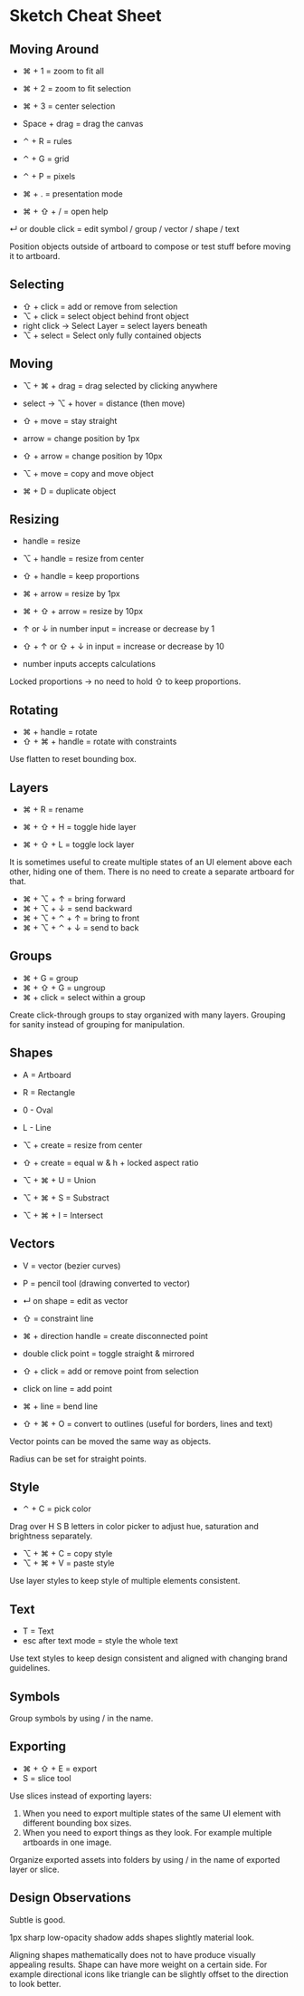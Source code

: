 # Sketch Cheat Sheet

## Moving Around

* ⌘ + 1 = zoom to fit all
* ⌘ + 2 = zoom to fit selection
* ⌘ + 3 = center selection

* Space + drag = drag the canvas

* ⌃ + R = rules
* ⌃ + G = grid
* ⌃ + P = pixels

* ⌘ + . = presentation mode

* ⌘ + ⇧ + / = open help

↵ or double click = edit symbol / group / vector / shape / text

Position objects outside of artboard to compose or test stuff before moving it to artboard.

## Selecting

* ⇧ + click = add or remove from selection
* ⌥ + click = select object behind front object
* right click → Select Layer = select layers beneath
* ⌥ + select = Select only fully contained objects

## Moving

* ⌥ + ⌘ + drag = drag selected by clicking anywhere

* select → ⌥ + hover = distance \(then move\)

* ⇧ + move = stay straight
* arrow = change position by 1px
* ⇧ + arrow = change position by 10px

* ⌥ + move = copy and move object

* ⌘ + D = duplicate object

## Resizing

* handle = resize
* ⌥ + handle = resize from center
* ⇧ + handle = keep proportions
* ⌘ + arrow = resize by 1px
* ⌘ + ⇧ + arrow = resize by 10px

* ↑ or ↓ in number input = increase or decrease by 1

* ⇧ + ↑ or ⇧ + ↓ in input = increase or decrease by 10
* number inputs accepts calculations

Locked proportions → no need to hold ⇧ to keep proportions.

## Rotating

* ⌘ + handle = rotate
* ⇧ + ⌘ + handle = rotate with constraints

Use flatten to reset bounding box.

## Layers

* ⌘ + R = rename

* ⌘ + ⇧ + H = toggle hide layer

* ⌘ + ⇧ + L = toggle lock layer

It is sometimes useful to create multiple states of an UI element above each other, hiding one of them. There is no need to create a separate artboard for that.

* ⌘ + ⌥ + ↑ = bring forward
* ⌘ + ⌥ + ↓ = send backward
* ⌘ + ⌥ + ⌃ + ↑ = bring to front
* ⌘ + ⌥ + ⌃ + ↓ = send to back

## Groups

* ⌘ + G = group
* ⌘ + ⇧ + G = ungroup
* ⌘ + click = select within a group

Create click-through groups to stay organized with many layers. Grouping for sanity instead of grouping for manipulation.

## Shapes

* A = Artboard
* R = Rectangle
* 0 - Oval
* L - Line

* ⌥ + create = resize from center

* ⇧ + create = equal w & h + locked aspect ratio

* ⌥ + ⌘ + U = Union

* ⌥ + ⌘ + S = Substract
* ⌥ + ⌘ + I = Intersect

## Vectors

* V = vector \(bezier curves\)
* P = pencil tool \(drawing converted to vector\)
* ↵ on shape = edit as vector

* ⇧ = constraint line

* ⌘ + direction handle = create disconnected point

* double click point = toggle straight & mirrored

* ⇧ + click = add or remove point from selection
* click on line = add point
* ⌘ + line = bend line

* ⇧ + ⌘ + O = convert to outlines \(useful for borders, lines and text\)

Vector points can be moved the same way as objects.

Radius can be set for straight points.

## Style

* ⌃ + C = pick color

Drag over H S B letters in color picker to adjust hue, saturation and brightness separately.

* ⌥ + ⌘ + C = copy style
* ⌥ + ⌘ + V = paste style

Use layer styles to keep style of multiple elements consistent.

## Text

* T = Text
* esc after text mode = style the whole text

Use text styles to keep design consistent and aligned with changing brand guidelines.

## Symbols

Group symbols by using / in the name.

## Exporting

* ⌘ + ⇧ + E = export
* S = slice tool

Use slices instead of exporting layers:

1. When you need to export multiple states of the same UI element with different bounding box sizes.
2. When you need to export things as they look. For example multiple artboards in one image.

Organize exported assets into folders by using / in the name of exported layer or slice.

## Design Observations

Subtle is good.

1px sharp low-opacity shadow adds shapes slightly material look.

Aligning shapes mathematically does not to have produce visually appealing results. Shape can have more weight on a certain side. For example directional icons like triangle can be slightly offset to the direction to look better.


